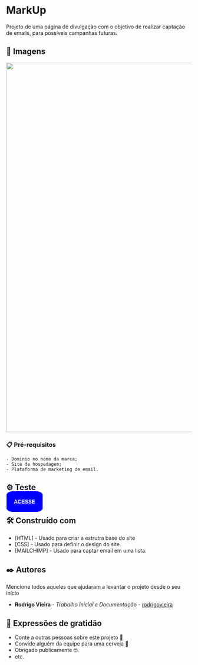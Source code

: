 # MarkUp

Projeto de uma página de divulgação com o objetivo de realizar captação de emails, para possíveis campanhas futuras.

## 🚀 Imagens

<img src="https://media.giphy.com/media/ikLOImwW9EtBAEJAIf/giphy.gif" width="1000" />

### 📋 Pré-requisitos

```
- Dominio no nome da marca;
- Site de hospedagem;
- Plataforma de marketing de email.
```

## ⚙️ Teste

<a href="http://markup.atwebpages.com/" style="border: 1px solid; padding: 20px; border-radius: 20%; background-color: blue; color: white; font-family: Arial, Helvetica, sans-serif; font-weight: bold; margin: auto;">ACESSE</a>

## 🛠️ Construído com

* [HTML] - Usado para criar a estrutra base do site
* [CSS] - Usado para definir o design do site.
* [MAILCHIMP] - Usado para captar email em uma lista.

## ✒️ Autores

Mencione todos aqueles que ajudaram a levantar o projeto desde o seu início

* **Rodrigo Vieira** - *Trabalho Inicial e Documentação* - [rodrigovieira](https://github.com/rodrigohvieira)

## 🎁 Expressões de gratidão

* Conte a outras pessoas sobre este projeto 📢
* Convide alguém da equipe para uma cerveja 🍺 
* Obrigado publicamente 🤓.
* etc.
